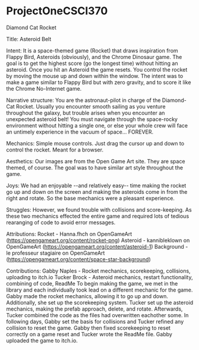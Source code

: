 # ProjectOneCSCI370
Diamond Cat Rocket

Title: Asteroid Belt

Intent: It is a space-themed game (Rocket) that draws inspiration from Flappy Bird, Asteroids (obviously), and the Chrome Dinosaur game. The goal is to get the highest score (go the longest time) without hitting an asteroid. Once you hit an Asteroid the game resets. You control the rocket by moving the mouse up and down within the window. The intent was to make a game similar to Flappy Bird but with zero gravity, and to score it like the Chrome No-Internet game.

Narrative structure: You are the astronaut-pilot in charge of the Diamond-Cat Rocket. Usually you encounter smooth sailing as you venture throughout the galaxy, but trouble arises when you encounter an unexpected asteroid belt! You must navigate through the space-rocky environment without hitting a single one, or else your whole crew will face an untimely experience in the vacuum of space... FOREVER.

Mechanics: Simple mouse controls. Just drag the cursor up and down to control the rocket. Meant for a browser.

Aesthetics: Our images are from the Open Game Art site. They are space themed, of course. The goal was to have similar art style throughout the game.

Joys: We had an enjoyable --and relatively easy-- time making the rocket go up and down on the screen and making the asteroids come in from the right and rotate. So the base mechanics were a pleasant experience.

Struggles: However, we found trouble with collisions and score-keeping. As these two mechanics effected the entire game and required lots of tedious rearanging of code to avoid error messages.

Attributions:
    Rocket - Hanna.fhch on OpenGameArt (https://opengameart.org/content/rocket-png)
    Asteroid - kannibleklown on OpenGameArt (https://opengameart.org/content/asteroid-1)
    Background - le professeur stagiaire on OpenGameArt (https://opengameart.org/content/space-star-background)

Contributions: 
    Gabby Naples - Rocket mechanics, scorekeeping, collisions, uploading to itch.io
    Tucker Brock - Asteroid mechanics, restart functionality, combining of code, ReadMe
To begin making the game, we met in the library and each individually took lead on a different mechanic for the game. Gabby made the rocket mechanics, allowing it to go up and down. Additionally, she set up the scorekeeping system. Tucker set up the asteroid mechanics, making the prefab approach, delete, and rotate. Afterwards, Tucker combined the code as the files had overwritten eachother some. In following days, Gabby set the basis for collisions and Tucker refined any collision to reset the game. Gabby then fixed scorekeeping to reset correctly on a game reset and Tucker wrote the ReadMe file. Gabby uploaded the game to itch.io.